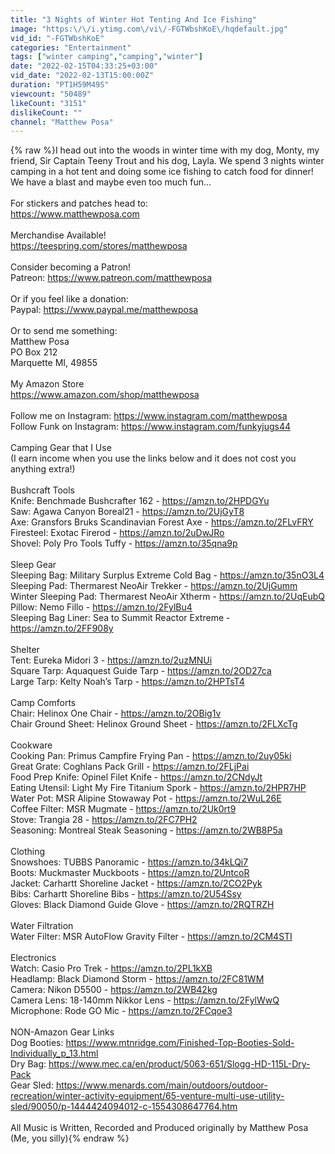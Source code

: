 ```yaml
---
title: "3 Nights of Winter Hot Tenting And Ice Fishing"
image: "https:\/\/i.ytimg.com\/vi\/-FGTWbshKoE\/hqdefault.jpg"
vid_id: "-FGTWbshKoE"
categories: "Entertainment"
tags: ["winter camping","camping","winter"]
date: "2022-02-15T04:33:25+03:00"
vid_date: "2022-02-13T15:00:00Z"
duration: "PT1H59M49S"
viewcount: "50489"
likeCount: "3151"
dislikeCount: ""
channel: "Matthew Posa"
---
```

{% raw %}I head out into the woods in winter time with my dog, Monty, my friend, Sir Captain Teeny Trout and his dog, Layla. We spend 3 nights winter camping in a hot tent and doing some ice fishing to catch food for dinner! We have a blast and maybe even too much fun...<br /><br />For stickers and patches head to:<br /><a rel="nofollow" target="blank" href="https://www.matthewposa.com">https://www.matthewposa.com</a><br /><br />Merchandise Available!<br /><a rel="nofollow" target="blank" href="https://teespring.com/stores/matthewposa">https://teespring.com/stores/matthewposa</a><br /><br />Consider becoming a Patron!<br />Patreon: <a rel="nofollow" target="blank" href="https://www.patreon.com/matthewposa">https://www.patreon.com/matthewposa</a><br /><br />Or if you feel like a donation:<br />Paypal: <a rel="nofollow" target="blank" href="https://www.paypal.me/matthewposa">https://www.paypal.me/matthewposa</a><br /><br />Or to send me something:<br />Matthew Posa<br />PO Box 212<br />Marquette MI, 49855<br /><br />My Amazon Store<br /><a rel="nofollow" target="blank" href="https://www.amazon.com/shop/matthewposa">https://www.amazon.com/shop/matthewposa</a><br /><br />Follow me on Instagram: <a rel="nofollow" target="blank" href="https://www.instagram.com/matthewposa">https://www.instagram.com/matthewposa</a><br />Follow Funk on Instagram: <a rel="nofollow" target="blank" href="https://www.instagram.com/funkyjugs44">https://www.instagram.com/funkyjugs44</a><br /><br />Camping Gear that I Use<br />(I earn income when you use the links below and it does not cost you anything extra!)<br /><br />Bushcraft Tools<br />Knife: Benchmade Bushcrafter 162 - <a rel="nofollow" target="blank" href="https://amzn.to/2HPDGYu">https://amzn.to/2HPDGYu</a><br />Saw: Agawa Canyon Boreal21 - <a rel="nofollow" target="blank" href="https://amzn.to/2UjGyT8">https://amzn.to/2UjGyT8</a><br />Axe: Gransfors Bruks Scandinavian Forest Axe - <a rel="nofollow" target="blank" href="https://amzn.to/2FLvFRY">https://amzn.to/2FLvFRY</a><br />Firesteel: Exotac Firerod - <a rel="nofollow" target="blank" href="https://amzn.to/2uDwJRo">https://amzn.to/2uDwJRo</a><br />Shovel: Poly Pro Tools Tuffy - <a rel="nofollow" target="blank" href="https://amzn.to/35qna9p">https://amzn.to/35qna9p</a><br /><br />Sleep Gear<br />Sleeping Bag: Military Surplus Extreme Cold Bag - <a rel="nofollow" target="blank" href="https://amzn.to/35nO3L4">https://amzn.to/35nO3L4</a><br />Sleeping Pad: Thermarest NeoAir Trekker - <a rel="nofollow" target="blank" href="https://amzn.to/2UjGumm">https://amzn.to/2UjGumm</a><br />Winter Sleeping Pad: Thermarest NeoAir Xtherm - <a rel="nofollow" target="blank" href="https://amzn.to/2UqEubQ">https://amzn.to/2UqEubQ</a><br />Pillow: Nemo Fillo - <a rel="nofollow" target="blank" href="https://amzn.to/2FylBu4">https://amzn.to/2FylBu4</a><br />Sleeping Bag Liner: Sea to Summit Reactor Extreme - <a rel="nofollow" target="blank" href="https://amzn.to/2FF908y">https://amzn.to/2FF908y</a><br /><br />Shelter<br />Tent: Eureka Midori 3 - <a rel="nofollow" target="blank" href="https://amzn.to/2uzMNUi">https://amzn.to/2uzMNUi</a><br />Square Tarp: Aquaquest Guide Tarp - <a rel="nofollow" target="blank" href="https://amzn.to/2OD27ca">https://amzn.to/2OD27ca</a><br />Large Tarp: Kelty Noah’s Tarp - <a rel="nofollow" target="blank" href="https://amzn.to/2HPTsT4">https://amzn.to/2HPTsT4</a><br /><br />Camp Comforts<br />Chair: Helinox One Chair - <a rel="nofollow" target="blank" href="https://amzn.to/2OBig1v">https://amzn.to/2OBig1v</a><br />Chair Ground Sheet: Helinox Ground Sheet - <a rel="nofollow" target="blank" href="https://amzn.to/2FLXcTg">https://amzn.to/2FLXcTg</a><br /><br />Cookware<br />Cooking Pan: Primus Campfire Frying Pan - <a rel="nofollow" target="blank" href="https://amzn.to/2uy05ki">https://amzn.to/2uy05ki</a><br />Great Grate: Coghlans Pack Grill - <a rel="nofollow" target="blank" href="https://amzn.to/2FLjPai">https://amzn.to/2FLjPai</a><br />Food Prep Knife: Opinel Filet Knife - <a rel="nofollow" target="blank" href="https://amzn.to/2CNdyJt">https://amzn.to/2CNdyJt</a><br />Eating Utensil: Light My Fire Titanium Spork - <a rel="nofollow" target="blank" href="https://amzn.to/2HPR7HP">https://amzn.to/2HPR7HP</a><br />Water Pot: MSR Alipine Stowaway Pot - <a rel="nofollow" target="blank" href="https://amzn.to/2WuL26E">https://amzn.to/2WuL26E</a><br />Coffee Filter: MSR Mugmate - <a rel="nofollow" target="blank" href="https://amzn.to/2Uk0rt9">https://amzn.to/2Uk0rt9</a><br />Stove: Trangia 28 - <a rel="nofollow" target="blank" href="https://amzn.to/2FC7PH2">https://amzn.to/2FC7PH2</a><br />Seasoning: Montreal Steak Seasoning - <a rel="nofollow" target="blank" href="https://amzn.to/2WB8P5a">https://amzn.to/2WB8P5a</a><br /><br />Clothing<br />Snowshoes: TUBBS Panoramic - <a rel="nofollow" target="blank" href="https://amzn.to/34kLQi7">https://amzn.to/34kLQi7</a><br />Boots: Muckmaster Muckboots - <a rel="nofollow" target="blank" href="https://amzn.to/2UntcoR">https://amzn.to/2UntcoR</a><br />Jacket: Carhartt Shoreline Jacket - <a rel="nofollow" target="blank" href="https://amzn.to/2CO2Pyk">https://amzn.to/2CO2Pyk</a><br />Bibs: Carhartt Shoreline Bibs - <a rel="nofollow" target="blank" href="https://amzn.to/2U54Ssy">https://amzn.to/2U54Ssy</a><br />Gloves: Black Diamond Guide Glove - <a rel="nofollow" target="blank" href="https://amzn.to/2RQTRZH">https://amzn.to/2RQTRZH</a><br /><br />Water Filtration<br />Water Filter: MSR AutoFlow Gravity Filter - <a rel="nofollow" target="blank" href="https://amzn.to/2CM4STI">https://amzn.to/2CM4STI</a><br /><br />Electronics<br />Watch: Casio Pro Trek - <a rel="nofollow" target="blank" href="https://amzn.to/2PL1kXB">https://amzn.to/2PL1kXB</a><br />Headlamp: Black Diamond Storm - <a rel="nofollow" target="blank" href="https://amzn.to/2FC81WM">https://amzn.to/2FC81WM</a><br />Camera: Nikon D5500 - <a rel="nofollow" target="blank" href="https://amzn.to/2WB42kg">https://amzn.to/2WB42kg</a><br />Camera Lens: 18-140mm Nikkor Lens - <a rel="nofollow" target="blank" href="https://amzn.to/2FylWwQ">https://amzn.to/2FylWwQ</a><br />Microphone: Rode GO Mic - <a rel="nofollow" target="blank" href="https://amzn.to/2FCqoe3">https://amzn.to/2FCqoe3</a><br /><br />NON-Amazon Gear Links<br />Dog Booties: <a rel="nofollow" target="blank" href="https://www.mtnridge.com/Finished-Top-Booties-Sold-Individually_p_13.html">https://www.mtnridge.com/Finished-Top-Booties-Sold-Individually_p_13.html</a><br />Dry Bag: <a rel="nofollow" target="blank" href="https://www.mec.ca/en/product/5063-651/Slogg-HD-115L-Dry-Pack">https://www.mec.ca/en/product/5063-651/Slogg-HD-115L-Dry-Pack</a><br />Gear Sled: <a rel="nofollow" target="blank" href="https://www.menards.com/main/outdoors/outdoor-recreation/winter-activity-equipment/65-venture-multi-use-utility-sled/90050/p-1444424094012-c-1554308647764.htm">https://www.menards.com/main/outdoors/outdoor-recreation/winter-activity-equipment/65-venture-multi-use-utility-sled/90050/p-1444424094012-c-1554308647764.htm</a><br /><br />All Music is Written, Recorded and Produced originally by Matthew Posa (Me, you silly){% endraw %}
